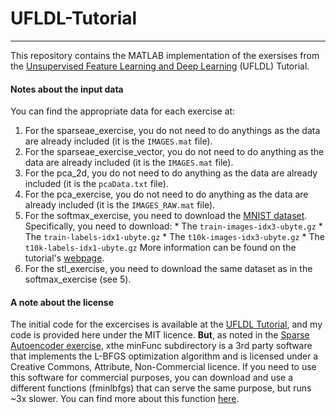 # UFLDL-Tutorial
---

This repository contains the MATLAB implementation of the exersises from the [Unsupervised Feature Learning and Deep Learning](http://ufldl.stanford.edu/wiki/index.php/UFLDL_Tutorial) (UFLDL) Tutorial.

#### Notes about the input data

You can find the appropriate data for each exercise at:

  1. For the sparseae_exercise, you do not need to do anythings as the data are already included (it is the `IMAGES.mat` file).
  2. For the sparseae_exercise_vector, you do not need to do anything as the data are already included (it is the `IMAGES.mat` file).
  3. For the pca_2d, you do not need to do anything as the data are already included (it is the `pcaData.txt` file).
  4. For the pca_exercise, you do not need to do anything as the data are already included (it is the `IMAGES_RAW.mat` file).
  5. For the softmax_exercise, you need to download the [MNIST dataset](http://yann.lecun.com/exdb/mnist/). Specifically, you need to download:
    * The `train-images-idx3-ubyte.gz`
    * The `train-labels-idx1-ubyte.gz`
    * The `t10k-images-idx3-ubyte.gz`
    * The `t10k-labels-idx1-ubyte.gz`
    More information can be found on the tutorial's [webpage](http://ufldl.stanford.edu/wiki/index.php/Exercise:Softmax_Regression).
  6. For the stl_exercise, you need to download the same dataset as in the softmax_exercise (see 5).

#### A note about the license

The initial code for the excercises is available at the [UFLDL Tutorial](http://ufldl.stanford.edu/wiki/index.php/UFLDL_Tutorial), and my code is provided here under the MIT licence. **But**, as noted in the [Sparse Autoencoder exercise](http://ufldl.stanford.edu/wiki/index.php/Exercise:Sparse_Autoencoder), xthe minFunc subdirectory is a 3rd party software that implements the L-BFGS optimization algorithm and is licensed under a Creative Commons, Attribute, Non-Commercial licence. If you need to use this software for commercial purposes, you can download and use a different functions (fminlbfgs) that can serve the same purpose, but runs ~3x slower. You can find more about this function [here](http://ufldl.stanford.edu/wiki/index.php/Fminlbfgs_Details).
